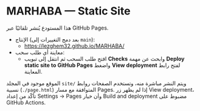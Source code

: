 # MARHABA — Static Site

هذا المستودع يُنشر تلقائيًا عبر GitHub Pages.

- الإنتاج (بعد دمج التغييرات إلى `main`):
  - https://lezghem32.github.io/MARHABA/
- معاينة أي طلب سحب:
  - افتح طلب السحب ثم انتقل إلى تبويب **Checks** وابحث عن مهمة **Deploy static site to GitHub Pages** واضغط **View deployment** لفتح رابط المعاينة.

الموقع موجود في المجلد `site/` ويتم النشر مباشرة منه، وتستخدم الصفحات روابط نسبية (`./page.html`) المتوافقة مع مسار Pages. إذا لم يظهر زر View deployment، تأكّد من إعداد Settings → Pages وأن خيار Build and deployment مضبوط على GitHub Actions.
